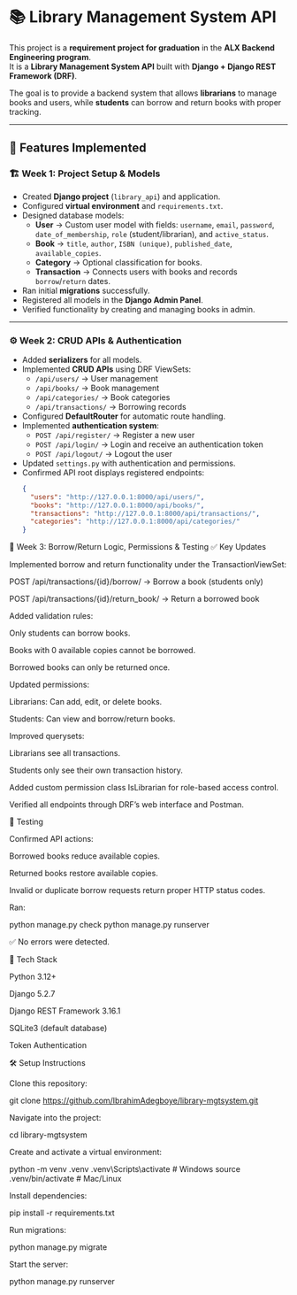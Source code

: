 # 📚 Library Management System API  

This project is a **requirement project for graduation** in the **ALX Backend Engineering program**.  
It is a **Library Management System API** built with **Django + Django REST Framework (DRF)**.  

The goal is to provide a backend system that allows **librarians** to manage books and users, while **students** can borrow and return books with proper tracking.  

---

## 🚀 Features Implemented  

### 🏗️ Week 1: Project Setup & Models
- Created **Django project** (`library_api`) and application.
- Configured **virtual environment** and `requirements.txt`.
- Designed database models:
  - **User** → Custom user model with fields: `username`, `email`, `password`, `date_of_membership`, `role` (student/librarian), and `active_status`.
  - **Book** → `title`, `author`, `ISBN (unique)`, `published_date`, `available_copies`.
  - **Category** → Optional classification for books.
  - **Transaction** → Connects users with books and records `borrow`/`return` dates.
- Ran initial **migrations** successfully.
- Registered all models in the **Django Admin Panel**.
- Verified functionality by creating and managing books in admin.

---

### ⚙️ Week 2: CRUD APIs & Authentication
- Added **serializers** for all models.
- Implemented **CRUD APIs** using DRF ViewSets:
  - `/api/users/` → User management  
  - `/api/books/` → Book management  
  - `/api/categories/` → Book categories  
  - `/api/transactions/` → Borrowing records  
- Configured **DefaultRouter** for automatic route handling.
- Implemented **authentication system**:
  - `POST /api/register/` → Register a new user  
  - `POST /api/login/` → Login and receive an authentication token  
  - `POST /api/logout/` → Logout the user  
- Updated `settings.py` with authentication and permissions.
- Confirmed API root displays registered endpoints:
  ```json
  {
    "users": "http://127.0.0.1:8000/api/users/",
    "books": "http://127.0.0.1:8000/api/books/",
    "transactions": "http://127.0.0.1:8000/api/transactions/",
    "categories": "http://127.0.0.1:8000/api/categories/"
  }

🔄 Week 3: Borrow/Return Logic, Permissions & Testing
✅ Key Updates

Implemented borrow and return functionality under the TransactionViewSet:

POST /api/transactions/{id}/borrow/ → Borrow a book (students only)

POST /api/transactions/{id}/return_book/ → Return a borrowed book

Added validation rules:

Only students can borrow books.

Books with 0 available copies cannot be borrowed.

Borrowed books can only be returned once.

Updated permissions:

Librarians: Can add, edit, or delete books.

Students: Can view and borrow/return books.

Improved querysets:

Librarians see all transactions.

Students only see their own transaction history.

Added custom permission class IsLibrarian for role-based access control.

Verified all endpoints through DRF’s web interface and Postman.

🧪 Testing

Confirmed API actions:

Borrowed books reduce available copies.

Returned books restore available copies.

Invalid or duplicate borrow requests return proper HTTP status codes.

Ran:

python manage.py check
python manage.py runserver


✅ No errors were detected.

🧰 Tech Stack

Python 3.12+

Django 5.2.7

Django REST Framework 3.16.1

SQLite3 (default database)

Token Authentication

🛠️ Setup Instructions

Clone this repository:

git clone https://github.com/IbrahimAdegboye/library-mgtsystem.git


Navigate into the project:

cd library-mgtsystem


Create and activate a virtual environment:

python -m venv .venv
.venv\Scripts\activate   # Windows
source .venv/bin/activate  # Mac/Linux


Install dependencies:

pip install -r requirements.txt


Run migrations:

python manage.py migrate


Start the server:

python manage.py runserver